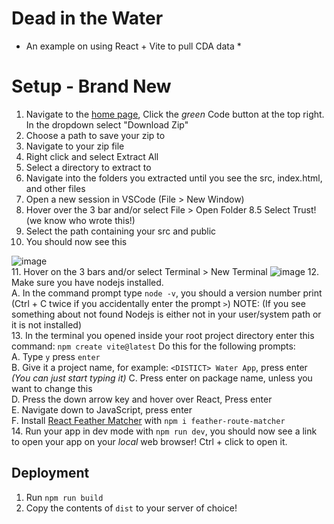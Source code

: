 # Dead in the Water
* An example on using React + Vite to pull CDA data *

# Setup - Brand New
1. Navigate to the [home page](https://github.com/krowvin/dead-in-the-water), Click the _green_ Code button at the top right. In the dropdown select "Download Zip"
2. Choose a path to save your zip to
3. Navigate to your zip file
4. Right click and select Extract All
5. Select a directory to extract to 
6. Navigate into the folders you extracted until you see the src, index.html, and other files
7. Open a new session in VSCode (File > New Window)
8. Hover over the 3 bar and/or select File > Open Folder
8.5 Select Trust! (we know who wrote this!)
9. Select the path containing your src and public
10. You should now see this  

![image](https://user-images.githubusercontent.com/23619282/233383474-c08c607b-23e3-433e-a825-c5e87bc25de2.png)  
11. Hover on the 3 bars and/or select Terminal > New Terminal 
![image](https://user-images.githubusercontent.com/23619282/233383724-5b1e89c3-8c55-4315-bba5-659f7ec00553.png)
12. Make sure you have nodejs installed.  
  A. In the command prompt type `node -v`, you should a version number print  (Ctrl + C twice if you accidentally enter the prompt `>`)
 NOTE: (If you see something about not found Nodejs is either not in your user/system path or it is not installed)  
13. In the terminal you opened inside your root project directory enter this command: `npm create vite@latest`
  Do this for the following prompts:  
  A. Type `y` press `enter`  
  B. Give it a project name, for example: `<DISTICT> Water App`, press enter  _(You can just start typing it)_
  C. Press enter on package name, unless you want to change this  
  D. Press the down arrow key and hover over React, Press enter  
  E. Navigate down to JavaScript, press enter  
  F. Install [React Feather Matcher](https://www.npmjs.com/package/feather-route-matcher) with `npm i feather-route-matcher`  
14. Run your app in dev mode with `npm run dev`, you should now see a link to open your app on your _local_ web browser! Ctrl + click to open it.  

## Deployment  
1. Run `npm run build`  
2. Copy the contents of `dist` to your server of choice!   

